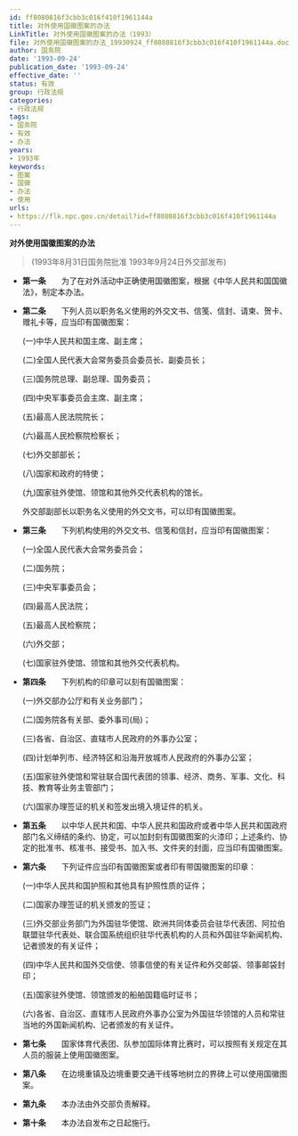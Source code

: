 ```yaml
---
id: ff8080816f3cbb3c016f410f1961144a
title: 对外使用国徽图案的办法
LinkTitle: 对外使用国徽图案的办法（1993）
file: 对外使用国徽图案的办法_19930924_ff8080816f3cbb3c016f410f1961144a.docx
author: 国务院
date: '1993-09-24'
publication_date: '1993-09-24'
effective_date: ''
status: 有效
group: 行政法规
categories:
- 行政法规
tags:
- 国务院
- 有效
- 办法
years:
- 1993年
keywords:
- 图案
- 国徽
- 办法
- 使用
urls:
- https://flk.npc.gov.cn/detail?id=ff8080816f3cbb3c016f410f1961144a
---
```


**对外使用国徽图案的办法**

> (1993年8月31日国务院批准 1993年9月24日外交部发布)

- **第一条**　　为了在对外活动中正确使用国徽图案，根据《中华人民共和国国徽法》，制定本办法。

- **第二条**　　下列人员以职务名义使用的外交文书、信笺、信封、请柬、贺卡、赠礼卡等，应当印有国徽图案：

  (一)中华人民共和国主席、副主席；

  (二)全国人民代表大会常务委员会委员长、副委员长；

  (三)国务院总理、副总理、国务委员；

  (四)中央军事委员会主席、副主席；

  (五)最高人民法院院长；

  (六)最高人民检察院检察长；

  (七)外交部部长；

  (八)国家和政府的特使；

  (九)国家驻外使馆、领馆和其他外交代表机构的馆长。

  外交部副部长以职务名义使用的外交文书，可以印有国徽图案。

- **第三条**　　下列机构使用的外交文书、信笺和信封，应当印有国徽图案：

  (一)全国人民代表大会常务委员会；

  (二)国务院；

  (三)中央军事委员会；

  (四)最高人民法院；

  (五)最高人民检察院；

  (六)外交部；

  (七)国家驻外使馆、领馆和其他外交代表机构。

- **第四条**　　下列机构的印章可以刻有国徽图案：

  (一)外交部办公厅和有关业务部门；

  (二)国务院各有关部、委外事司(局)；

  (三)各省、自治区、直辖市人民政府的外事办公室；

  (四)计划单列市、经济特区和沿海开放城市人民政府的外事办公室；

  (五)国家驻外使馆和常驻联合国代表团的领事、经济、商务、军事、文化、科技、教育等业务主管部门；

  (六)国家办理签证的机关和签发出境入境证件的机关。

- **第五条**　　以中华人民共和国、中华人民共和国政府或者中华人民共和国政府部门名义缔结的条约、协定，可以加封刻有国徽图案的火漆印；上述条约、协定的批准书、核准书、接受书、加入书、文件夹的封面，应当印有国徽图案。

- **第六条**　　下列证件应当印有国徽图案或者印有带国徽图案的印章：

  (一)中华人民共和国护照和其他具有护照性质的证件；

  (二)国家办理签证的机关颁发的签证；

  (三)外交部业务部门为外国驻华使馆、欧洲共同体委员会驻华代表团、阿拉伯联盟驻华代表处、联合国系统组织驻华代表机构的人员和外国驻华新闻机构、记者颁发的有关证件；

  (四)中华人民共和国外交信使、领事信使的有关证件和外交邮袋、领事邮袋封印；

  (五)国家驻外使馆、领馆颁发的船舶国籍临时证书；

  (六)各省、自治区、直辖市人民政府外事办公室为外国驻华领馆的人员和常驻当地的外国新闻机构、记者颁发的有关证件。

- **第七条**　　国家体育代表团、队参加国际体育比赛时，可以按照有关规定在其人员的服装上使用国徽图案。

- **第八条**　　在边境重镇及边境重要交通干线等地树立的界碑上可以使用国徽图案。

- **第九条**　　本办法由外交部负责解释。

- **第十条**　　本办法自发布之日起施行。
